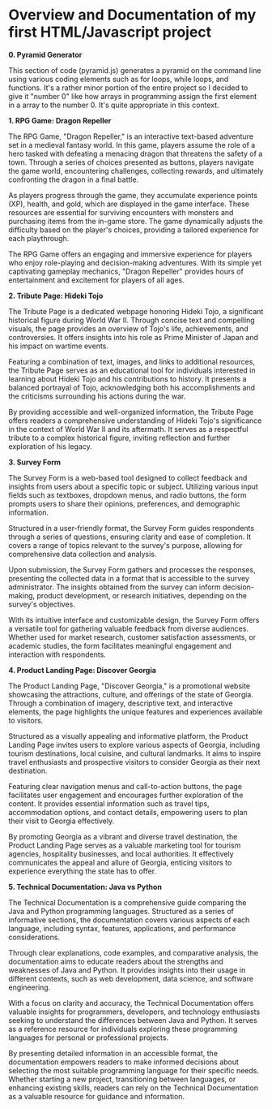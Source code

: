 # Overview and Documentation of my first HTML/Javascript project
**0. Pyramid Generator**

This section of code (pyramid.js) generates a pyramid on the command line using various coding elements such as for loops, while loops, and functions. It's a rather minor portion of the entire project so I decided to give it "number 0" like how arrays in programming assign the first element in a array to the number 0. It's quite appropriate in this context.

**1. RPG Game: Dragon Repeller**

The RPG Game, "Dragon Repeller," is an interactive text-based adventure set in a medieval fantasy world. In this game, players assume the role of a hero tasked with defeating a menacing dragon that threatens the safety of a town. Through a series of choices presented as buttons, players navigate the game world, encountering challenges, collecting rewards, and ultimately confronting the dragon in a final battle.

As players progress through the game, they accumulate experience points (XP), health, and gold, which are displayed in the game interface. These resources are essential for surviving encounters with monsters and purchasing items from the in-game store. The game dynamically adjusts the difficulty based on the player's choices, providing a tailored experience for each playthrough.

The RPG Game offers an engaging and immersive experience for players who enjoy role-playing and decision-making adventures. With its simple yet captivating gameplay mechanics, "Dragon Repeller" provides hours of entertainment and excitement for players of all ages.

**2. Tribute Page: Hideki Tojo**

The Tribute Page is a dedicated webpage honoring Hideki Tojo, a significant historical figure during World War II. Through concise text and compelling visuals, the page provides an overview of Tojo's life, achievements, and controversies. It offers insights into his role as Prime Minister of Japan and his impact on wartime events.

Featuring a combination of text, images, and links to additional resources, the Tribute Page serves as an educational tool for individuals interested in learning about Hideki Tojo and his contributions to history. It presents a balanced portrayal of Tojo, acknowledging both his accomplishments and the criticisms surrounding his actions during the war.

By providing accessible and well-organized information, the Tribute Page offers readers a comprehensive understanding of Hideki Tojo's significance in the context of World War II and its aftermath. It serves as a respectful tribute to a complex historical figure, inviting reflection and further exploration of his legacy.

**3. Survey Form**

The Survey Form is a web-based tool designed to collect feedback and insights from users about a specific topic or subject. Utilizing various input fields such as textboxes, dropdown menus, and radio buttons, the form prompts users to share their opinions, preferences, and demographic information.

Structured in a user-friendly format, the Survey Form guides respondents through a series of questions, ensuring clarity and ease of completion. It covers a range of topics relevant to the survey's purpose, allowing for comprehensive data collection and analysis.

Upon submission, the Survey Form gathers and processes the responses, presenting the collected data in a format that is accessible to the survey administrator. The insights obtained from the survey can inform decision-making, product development, or research initiatives, depending on the survey's objectives.

With its intuitive interface and customizable design, the Survey Form offers a versatile tool for gathering valuable feedback from diverse audiences. Whether used for market research, customer satisfaction assessments, or academic studies, the form facilitates meaningful engagement and interaction with respondents.

**4. Product Landing Page: Discover Georgia**

The Product Landing Page, "Discover Georgia," is a promotional website showcasing the attractions, culture, and offerings of the state of Georgia. Through a combination of imagery, descriptive text, and interactive elements, the page highlights the unique features and experiences available to visitors.

Structured as a visually appealing and informative platform, the Product Landing Page invites users to explore various aspects of Georgia, including tourism destinations, local cuisine, and cultural landmarks. It aims to inspire travel enthusiasts and prospective visitors to consider Georgia as their next destination.

Featuring clear navigation menus and call-to-action buttons, the page facilitates user engagement and encourages further exploration of the content. It provides essential information such as travel tips, accommodation options, and contact details, empowering users to plan their visit to Georgia effectively.

By promoting Georgia as a vibrant and diverse travel destination, the Product Landing Page serves as a valuable marketing tool for tourism agencies, hospitality businesses, and local authorities. It effectively communicates the appeal and allure of Georgia, enticing visitors to experience everything the state has to offer.

**5. Technical Documentation: Java vs Python**

The Technical Documentation is a comprehensive guide comparing the Java and Python programming languages. Structured as a series of informative sections, the documentation covers various aspects of each language, including syntax, features, applications, and performance considerations.

Through clear explanations, code examples, and comparative analysis, the documentation aims to educate readers about the strengths and weaknesses of Java and Python. It provides insights into their usage in different contexts, such as web development, data science, and software engineering.

With a focus on clarity and accuracy, the Technical Documentation offers valuable insights for programmers, developers, and technology enthusiasts seeking to understand the differences between Java and Python. It serves as a reference resource for individuals exploring these programming languages for personal or professional projects.

By presenting detailed information in an accessible format, the documentation empowers readers to make informed decisions about selecting the most suitable programming language for their specific needs. Whether starting a new project, transitioning between languages, or enhancing existing skills, readers can rely on the Technical Documentation as a valuable resource for guidance and information.
